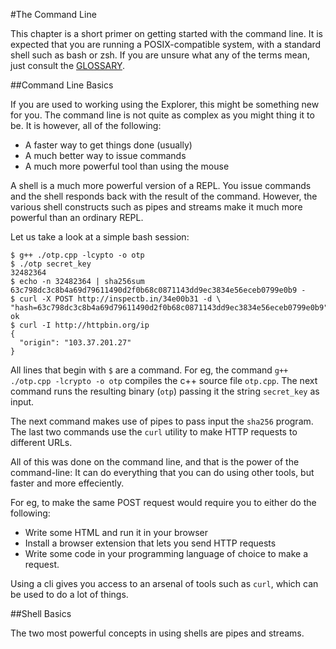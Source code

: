 #The Command Line

This chapter is a short primer on getting started with the command line. It is expected that you are running a POSIX-compatible system, with a standard shell such as bash or zsh. If you are unsure what any of the terms mean, just consult the [GLOSSARY](GLOSSARY.md).

##Command Line Basics

If you are used to working using the Explorer, this might be something new for you. The command line is not quite as complex as you might thing it to be. It is however, all of the following:

- A faster way to get things done (usually)
- A much better way to issue commands
- A much more powerful tool than using the mouse

A shell is a much more powerful version of a REPL. You issue commands and the shell responds back with the result of the command. However, the various shell constructs such as pipes and streams make it much more powerful than an ordinary REPL.

Let us take a look at a simple bash session:

    $ g++ ./otp.cpp -lcypto -o otp
    $ ./otp secret_key
    32482364
    $ echo -n 32482364 | sha256sum
    63c798dc3c8b4a69d79611490d2f0b68c0871143dd9ec3834e56eceb0799e0b9 -
    $ curl -X POST http://inspectb.in/34e00b31 -d \ "hash=63c798dc3c8b4a69d79611490d2f0b68c0871143dd9ec3834e56eceb0799e0b9"
    ok
    $ curl -I http://httpbin.org/ip
    {
      "origin": "103.37.201.27"
    }

All lines that begin with `$` are a command. For eg, the command `g++ ./otp.cpp -lcrypto -o otp` compiles the c++ source file `otp.cpp`. The next command runs the resulting binary (`otp`) passing it the string `secret_key` as input.

The next command makes use of pipes to pass input the `sha256` program. The last two commands use the `curl` utility to make HTTP requests to different URLs.

All of this was done on the command line, and that is the power of the command-line: It can do everything that you can do using other tools, but faster and more effeciently.

For eg, to make the same POST request would require you to either do the following:

- Write some HTML and run it in your browser
- Install a browser extension that lets you send HTTP requests
- Write some code in your programming language of choice to make a request.

Using a cli gives you access to an arsenal of tools such as `curl`, which can be used to do a lot of things.


##Shell Basics

The two most powerful concepts in using shells are pipes and streams.